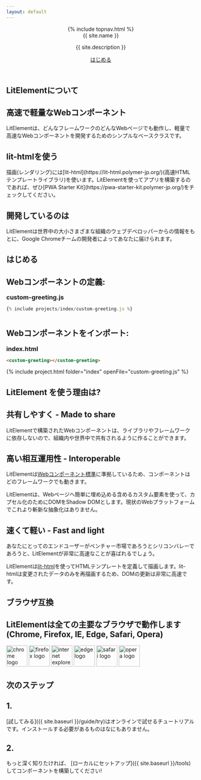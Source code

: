 ```yaml
---
layout: default
---
```


<header class="hero" markdown="0">
{% include topnav.html %}
<div class="wrapper">
<div class="hero-title">{{ site.name }}</div>
<p class="hero-caption">{{ site.description }}</p>
<a class="hero-link link-with-arrow" href="{{ site.baseurl }}/guide/">はじめる</a>
</div>
</header>

<section>
<div class="wrapper">
<h1 class="title">
LitElementについて
</h1>

<div class="responsive-row">

<div style="flex:1;">
<!-- original:
<h2>
About
</h2>
<p>
LitElement is a simple base class for creating fast, lightweight web components that work in any web page with any framework.
</p>
-->
<h2>
高速で軽量なWebコンポーネント
</h2>
<p>
LitElementは、どんなフレームワークのどんなWebページでも動作し、軽量で高速なWebコンポーネントを開発するためのシンプルなベースクラスです。
</p>
</div>

<div style="flex:1;">
<!-- original:
<h2>
Using lit-html
</h2>
<p>
For rendering, LitElement uses [lit-html](https://lit-html.polymer-project.org/)—a fast HTML templating library. To build an app out of LitElement components, check out [PWA Starter Kit](https://pwa-starter-kit.polymer-project.org/).
</p>
-->
<h2>
lit-htmlを使う
</h2>
<p>
描画(レンダリング)には[lit-html](https://lit-html.polymer-jp.org/)(高速HTMLテンプレートライブラリ)を使います。LitElementを使ってアプリを構築するのであれば、ぜひ[PWA Starter Kit](https://pwa-starter-kit.polymer-jp.org/)をチェックしてください。
</p>
</div>

<div style="flex:1;">
<!-- original:
<h2>
Who are we?
</h2>
<p>
LitElement is brought to you by developers on the Google Chrome team with the input of web developers at organizations big and small around the world.
</p>
-->
<h2>
開発しているのは
</h2>
<p>
LitElementは世界中の大小さまざまな組織のウェブデベロッパーからの情報をもとに、Google Chromeチームの開発者によってあなたに届けられます。
</p>
</div>

</div>
</div>
</section>

<section>
<div class="wrapper">

<!-- original:
<h1 class="title">
Get started
</h1>

<h2>
Define a component in JavaScript:
</h2>
-->
<h1 class="title">
はじめる
</h1>

<h2>
Webコンポーネントの定義:
</h2>

<h3 style="margin: 12px 0 0 0;">
custom-greeting.js
</h3>

```js
{% include projects/index/custom-greeting.js %}
```

<!-- original:
<h2 style="margin-top: 40px;">Include the component in your web page:</h2>
-->
<h2 style="margin-top: 40px;">Webコンポーネントをインポート:</h2>

<h3 style="margin: 12px 0 0 0;">
index.html
</h3>

```html
<custom-greeting></custom-greeting>
```

{% include project.html folder="index" openFile="custom-greeting.js" %}

</div>
</section>

<section>
<div class="wrapper">

<!-- original:
<h1 class="title">Why use LitElement?</h1>
-->
<h1 class="title">LitElement を使う理由は?</h1>

<div class="responsive-row">
<div style="flex: 1">

<!-- original:
<h2 class="caption">Made to share</h2>

Web components built with LitElement are made to share with the world and with others across your organization, no matter what libraries or frameworks they use.
-->

<h2 class="caption">共有しやすく - Made to share</h2>

LitElementで構築されたWebコンポーネントは、ライブラリやフレームワークに依存しないので、組織内や世界中で共有されるように作ることができます。

</div>
<div style="flex: 1">

<!-- original:
<h2 class="caption">Interoperable</h2>
-->
<h2 class="caption">高い相互運用性 - Interoperable</h2>

<!-- original:
LitElement follows the [web components standards](https://developer.mozilla.org/en-US/docs/Web/Web_Components), so your components will work with any framework.

LitElement uses custom elements for easy inclusion in web pages, and shadow DOM for encapsulation. There’s no new abstraction on top of the web platform.
-->

LitElementは[Webコンポーネント標準](https://developer.mozilla.org/ja/docs/Web/Web_Components)に準拠しているため、コンポーネントはどのフレームワークでも動きます。

LitElementは、Webページへ簡単に埋め込める含めるカスタム要素を使って、カプセル化のためにDOMをShadow DOMとします。現状のWebプラットフォームでこれより斬新な抽象化はありません。

</div>
<div style="flex: 1">

<!-- original:
<h2 class="caption">Fast and light</h2>
-->
<h2 class="caption">速くて軽い - Fast and light</h2>

<!-- original:
Whether your end users are in emerging markets or Silicon Valley, they’ll appreciate that LitElement is extremely fast.

LitElement uses [lit-html](https://github.com/Polymer/lit-html) to define and render HTML templates. DOM updates are lightning-fast, because lit-html only re-renders the data that changes.
-->

あなたにとってのエンドユーザーがベンチャー市場であろうとシリコンバレーであろうと、LitElementが非常に高速なことが喜ばれるでしょう。

LitElementは[lit-html](https://github.com/Polymer/lit-html)を使ってHTMLテンプレートを定義して描画します。lit-htmlは変更されたデータのみを再描画するため、DOMの更新は非常に高速です。

</div>
</div>
</div>
</section>


<section>
<div class="wrapper">

<!-- original:
<h1 class="title">Browser Compatibility</h1>
<h2 class="description">LitElement works in all major browsers (Chrome, Firefox, IE, Edge, Safari, and Opera). </h2>
-->
<h1 class="title">ブラウザ互換</h1>
<h2 class="description">LitElementは全ての主要なブラウザで動作します(Chrome, Firefox, IE, Edge, Safari, Opera)</h2>
<div id="browser-thumbnails" style="margin-bottom: 20px;">
<img width="56" width="56" src="{{ site.baseurl }}/images/browsers/chrome_128x128.png" alt="chrome logo">
<img width="56" width="56" src="{{ site.baseurl }}/images/browsers/firefox_128x128.png" alt="firefox logo">
<img width="56" width="56" src="{{ site.baseurl }}/images/browsers/internet-explorer_128x128.png" alt="internet explorer logo">
<img width="56" width="56" src="{{ site.baseurl }}/images/browsers/edge_128x128.png" alt="edge logo">
<img width="56" width="56" src="{{ site.baseurl }}/images/browsers/safari_128x128.png" alt="safari logo">
<img width="56" width="56" src="{{ site.baseurl }}/images/browsers/opera_128x128.png" alt="opera logo">
</div>

</div>
</section>

<section style="margin-bottom: 60px;">
<div class="wrapper">

<!-- original:
<h1 class="title">Next Steps</h1>
-->
<h1 class="title">次のステップ</h1>

<div class="responsive-row">

<!-- original:
<div style="flex:1">
<h2 class="caption">One.</h2>
<p>[Try LitElement]({{ site.baseurl }}/try) in our live tutorial. You don’t need to install anything.</p>
</div>

<div style="flex:1">
<h2 class="caption">Two.</h2>
<p>When you’re ready to dive in, [set up LitElement locally]({{ site.baseurl }}/guide/start) and start building components!</p>
</div>
-->
<div style="flex:1">
<h2 class="caption">1.</h2>
<p>[試してみる]({{ site.baseurl }}/guide/try)はオンラインで試せるチュートリアルです。インストールする必要があるものはなにもありません。</p>
</div>

<div style="flex:1">
<h2 class="caption">2.</h2>
<p>もっと深く知りたければ、 [ローカルにセットアップ]({{ site.baseurl }}/tools) してコンポーネントを構築してください!</p>
</div>

<div style="flex:1">
</div>

</div>
</div>
</section>
